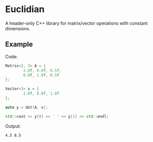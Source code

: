 # Euclidian

A header-only C++ library for matrix/vector operations with constant dimensions.

## Example
Code:
```cpp
Matrix<2, 3> A = {
        2.0f, 0.0f, 0.5f,
        0.0f, 1.0f, 0.5f
};

Vector<3> x = {
        2.0f, 8.0f, 1.0f
};

auto y = dot(A, x);

std::cout << y[0] << ' ' << y[1] << std::endl;
```
Output:
```
4.5 8.5
```
